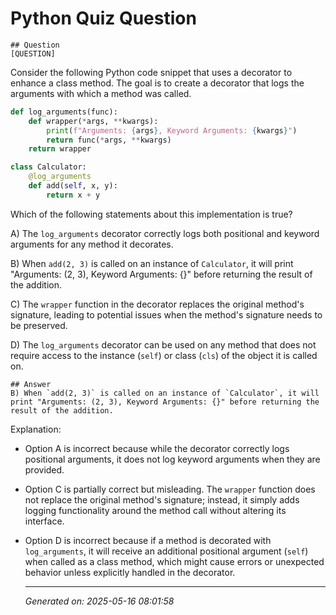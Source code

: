 # Python Quiz Question
    
    ## Question
    [QUESTION]  
Consider the following Python code snippet that uses a decorator to enhance a class method. The goal is to create a decorator that logs the arguments with which a method was called.

```python
def log_arguments(func):
    def wrapper(*args, **kwargs):
        print(f"Arguments: {args}, Keyword Arguments: {kwargs}")
        return func(*args, **kwargs)
    return wrapper

class Calculator:
    @log_arguments
    def add(self, x, y):
        return x + y
```

Which of the following statements about this implementation is true?

A) The `log_arguments` decorator correctly logs both positional and keyword arguments for any method it decorates.

B) When `add(2, 3)` is called on an instance of `Calculator`, it will print "Arguments: (2, 3), Keyword Arguments: {}" before returning the result of the addition.

C) The `wrapper` function in the decorator replaces the original method's signature, leading to potential issues when the method's signature needs to be preserved.

D) The `log_arguments` decorator can be used on any method that does not require access to the instance (`self`) or class (`cls`) of the object it is called on.
    
    ## Answer
    B) When `add(2, 3)` is called on an instance of `Calculator`, it will print "Arguments: (2, 3), Keyword Arguments: {}" before returning the result of the addition.

Explanation:
- Option A is incorrect because while the decorator correctly logs positional arguments, it does not log keyword arguments when they are provided.
- Option C is partially correct but misleading. The `wrapper` function does not replace the original method's signature; instead, it simply adds logging functionality around the method call without altering its interface.
- Option D is incorrect because if a method is decorated with `log_arguments`, it will receive an additional positional argument (`self`) when called as a class method, which might cause errors or unexpected behavior unless explicitly handled in the decorator.
    
    ---
    *Generated on: 2025-05-16 08:01:58*
    